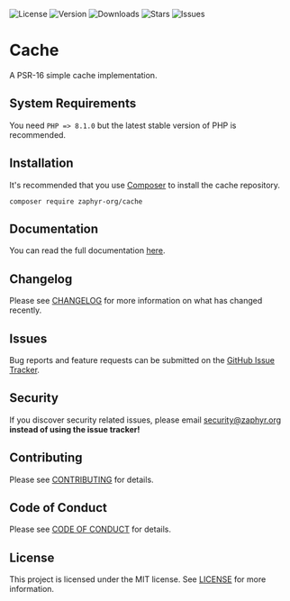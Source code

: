 ![License](https://img.shields.io/github/license/zaphyr-org/cache?style=for-the-badge)
![Version](https://img.shields.io/packagist/v/zaphyr-org/cache?style=for-the-badge)
![Downloads](https://img.shields.io/packagist/dt/zaphyr-org/cache?style=for-the-badge)
![Stars](https://img.shields.io/github/stars/zaphyr-org/cache?style=for-the-badge)
![Issues](https://img.shields.io/github/issues/zaphyr-org/cache?style=for-the-badge)

# Cache

A PSR-16 simple cache implementation.

## System Requirements

You need `PHP => 8.1.0` but the latest stable version of PHP is recommended.

## Installation

It's recommended that you use [Composer](https://getcomposer.org/) to install the cache repository.

```console
composer require zaphyr-org/cache
```

## Documentation

You can read the full documentation [here](https://zaphyr.org/docs/repositories/latest/cache).

## Changelog

Please see [CHANGELOG](CHANGELOG.md) for more information on what has changed recently.

## Issues

Bug reports and feature requests can be submitted on the [GitHub Issue Tracker](https://github.com/zaphyr-org/cache/issues).

## Security

If you discover security related issues, please email security@zaphyr.org **instead of using the issue tracker!**

## Contributing

Please see [CONTRIBUTING](https://zaphyr.org/docs/contributing) for details.

## Code of Conduct

Please see [CODE OF CONDUCT](https://zaphyr.org/docs/code-of-conduct) for details.

## License

This project is licensed under the MIT license. See [LICENSE](LICENSE.md) for more information.
